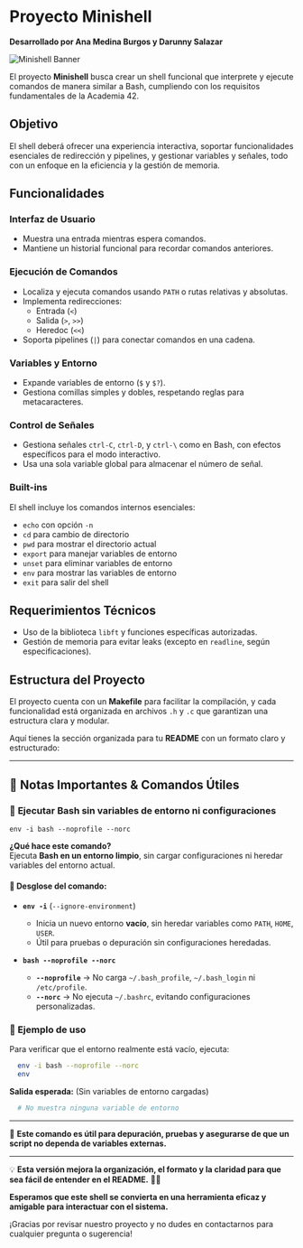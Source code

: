 # Proyecto Minishell

**Desarrollado por Ana Medina Burgos y Darunny Salazar**

![Minishell Banner](assets/header.png)

El proyecto **Minishell** busca crear un shell funcional que interprete y ejecute comandos de manera similar a Bash, cumpliendo con los requisitos fundamentales de la Academia 42.

## Objetivo
El shell deberá ofrecer una experiencia interactiva, soportar funcionalidades esenciales de redirección y pipelines, y gestionar variables y señales, todo con un enfoque en la eficiencia y la gestión de memoria.

## Funcionalidades

### Interfaz de Usuario
- Muestra una entrada mientras espera comandos.
- Mantiene un historial funcional para recordar comandos anteriores.

### Ejecución de Comandos
- Localiza y ejecuta comandos usando `PATH` o rutas relativas y absolutas.
- Implementa redirecciones:
  - Entrada (`<`)
  - Salida (`>`, `>>`)
  - Heredoc (`<<`)
- Soporta pipelines (`|`) para conectar comandos en una cadena.

### Variables y Entorno
- Expande variables de entorno (`$` y `$?`).
- Gestiona comillas simples y dobles, respetando reglas para metacaracteres.

### Control de Señales
- Gestiona señales `ctrl-C`, `ctrl-D`, y `ctrl-\` como en Bash, con efectos específicos para el modo interactivo.
- Usa una sola variable global para almacenar el número de señal.

### Built-ins
El shell incluye los comandos internos esenciales:
  - `echo` con opción `-n`
  - `cd` para cambio de directorio
  - `pwd` para mostrar el directorio actual
  - `export` para manejar variables de entorno
  - `unset` para eliminar variables de entorno
  - `env` para mostrar las variables de entorno
  - `exit` para salir del shell

## Requerimientos Técnicos
- Uso de la biblioteca `libft` y funciones específicas autorizadas.
- Gestión de memoria para evitar leaks (excepto en `readline`, según especificaciones).

## Estructura del Proyecto
El proyecto cuenta con un **Makefile** para facilitar la compilación, y cada funcionalidad está organizada en archivos `.h` y `.c` que garantizan una estructura clara y modular.

Aquí tienes la sección organizada para tu **README** con un formato claro y estructurado:

---

## 📌 **Notas Importantes & Comandos Útiles**

### 🔹 **Ejecutar Bash sin variables de entorno ni configuraciones**

``` plaintext 
env -i bash --noprofile --norc
```

**¿Qué hace este comando?**  
Ejecuta **Bash en un entorno limpio**, sin cargar configuraciones ni heredar variables del entorno actual.

#### **📌 Desglose del comando:**
- **`env -i`** (`--ignore-environment`)
    - Inicia un nuevo entorno **vacío**, sin heredar variables como `PATH`, `HOME`, `USER`.
    - Útil para pruebas o depuración sin configuraciones heredadas.

- **`bash --noprofile --norc`**
    - **`--noprofile`** → No carga `~/.bash_profile`, `~/.bash_login` ni `/etc/profile`.
    - **`--norc`** → No ejecuta `~/.bashrc`, evitando configuraciones personalizadas.

### **📌 Ejemplo de uso**

Para verificar que el entorno realmente está vacío, ejecuta:

```sh
  env -i bash --noprofile --norc
  env
```

**Salida esperada:** (Sin variables de entorno cargadas)
```sh
  # No muestra ninguna variable de entorno
```

---

🚀 **Este comando es útil para depuración, pruebas y asegurarse de que un script no dependa de variables externas.**

---

💡 **Esta versión mejora la organización, el formato y la claridad para que sea fácil de entender en el README.** 📄✨

**Esperamos que este shell se convierta en una herramienta eficaz y amigable para interactuar con el sistema.**

¡Gracias por revisar nuestro proyecto y no dudes en contactarnos para cualquier pregunta o sugerencia!
